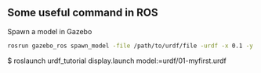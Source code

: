 ## Some useful command in ROS


Spawn a model in Gazebo
```bash
rosrun gazebo_ros spawn_model -file /path/to/urdf/file -urdf -x 0.1 -y 0.1 -z 0.1 -model my_object
```

$ roslaunch urdf_tutorial display.launch model:=urdf/01-myfirst.urdf

